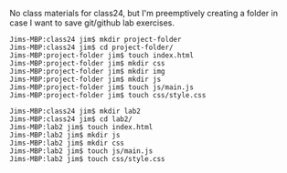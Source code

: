 No class materials for class24, but I'm preemptively creating a folder
in case I want to save git/github lab exercises.

```
Jims-MBP:class24 jim$ mkdir project-folder
Jims-MBP:class24 jim$ cd project-folder/
Jims-MBP:project-folder jim$ touch index.html
Jims-MBP:project-folder jim$ mkdir css
Jims-MBP:project-folder jim$ mkdir img
Jims-MBP:project-folder jim$ mkdir js
Jims-MBP:project-folder jim$ touch js/main.js
Jims-MBP:project-folder jim$ touch css/style.css
```

```
Jims-MBP:class24 jim$ mkdir lab2
Jims-MBP:class24 jim$ cd lab2/
Jims-MBP:lab2 jim$ touch index.html
Jims-MBP:lab2 jim$ mkdir js
Jims-MBP:lab2 jim$ mkdir css
Jims-MBP:lab2 jim$ touch js/main.js
Jims-MBP:lab2 jim$ touch css/style.css
```
